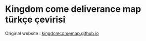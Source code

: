 # Kingdom come deliverance map türkçe çevirisi

Original website : [kingdomcomemap.github.io](kingdomcomemap.github.io)

